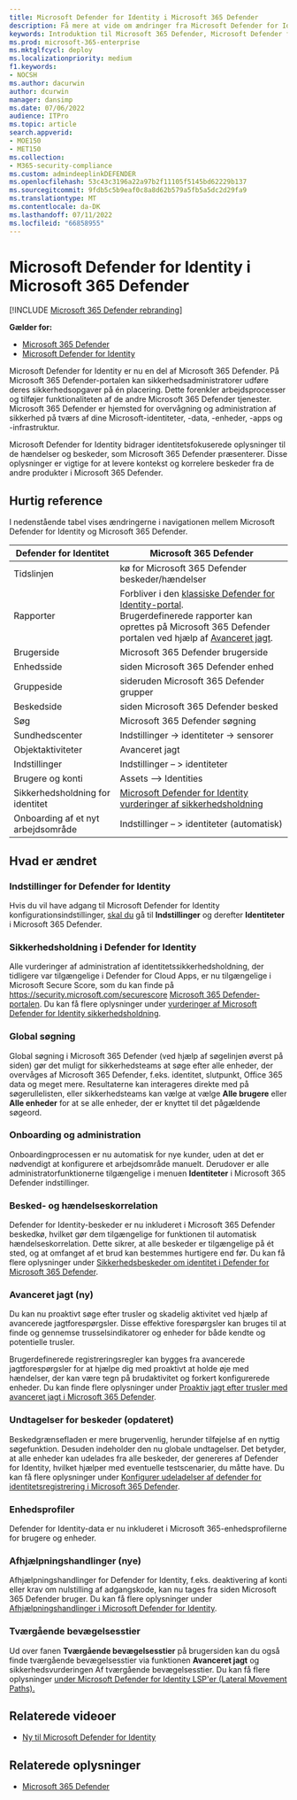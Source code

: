 ```yaml
---
title: Microsoft Defender for Identity i Microsoft 365 Defender
description: Få mere at vide om ændringer fra Microsoft Defender for Identity til Microsoft 365 Defender
keywords: Introduktion til Microsoft 365 Defender, Microsoft Defender for Identity, NDI
ms.prod: microsoft-365-enterprise
ms.mktglfcycl: deploy
ms.localizationpriority: medium
f1.keywords:
- NOCSH
ms.author: dacurwin
author: dcurwin
manager: dansimp
ms.date: 07/06/2022
audience: ITPro
ms.topic: article
search.appverid:
- MOE150
- MET150
ms.collection:
- M365-security-compliance
ms.custom: admindeeplinkDEFENDER
ms.openlocfilehash: 53c43c3196a22a97b2f11105f5145bd62229b137
ms.sourcegitcommit: 9fdb5c5b9eaf0c8a8d62b579a5fb5a5dc2d29fa9
ms.translationtype: MT
ms.contentlocale: da-DK
ms.lasthandoff: 07/11/2022
ms.locfileid: "66858955"
---
```

# <a name="microsoft-defender-for-identity-in-microsoft-365-defender"></a>Microsoft Defender for Identity i Microsoft 365 Defender

[!INCLUDE [Microsoft 365 Defender rebranding](../includes/microsoft-defender.md)]

**Gælder for:**

- [Microsoft 365 Defender](microsoft-365-defender.md)
- [Microsoft Defender for Identity](/defender-for-identity/)

Microsoft Defender for Identity er nu en del af Microsoft 365 Defender. På Microsoft 365 Defender-portalen kan sikkerhedsadministratorer udføre deres sikkerhedsopgaver på én placering. Dette forenkler arbejdsprocesser og tilføjer funktionaliteten af de andre Microsoft 365 Defender tjenester. Microsoft 365 Defender er hjemsted for overvågning og administration af sikkerhed på tværs af dine Microsoft-identiteter, -data, -enheder, -apps og -infrastruktur.

Microsoft Defender for Identity bidrager identitetsfokuserede oplysninger til de hændelser og beskeder, som Microsoft 365 Defender præsenterer. Disse oplysninger er vigtige for at levere kontekst og korrelere beskeder fra de andre produkter i Microsoft 365 Defender.

## <a name="quick-reference"></a>Hurtig reference

I nedenstående tabel vises ændringerne i navigationen mellem Microsoft Defender for Identity og Microsoft 365 Defender.

| **Defender for** Identitet  | **Microsoft 365 Defender**                                   |
| -------------------------- | ------------------------------------------------------------ |
| Tidslinjen                   | kø for Microsoft 365 Defender beskeder/hændelser                |
| Rapporter                    | Forbliver i den [klassiske Defender for Identity-portal](/defender-for-identity/classic-workspace-portal). <br> Brugerdefinerede rapporter kan oprettes på Microsoft 365 Defender portalen ved hjælp af [Avanceret jagt](#advanced-hunting-new).               |
| Brugerside                  | Microsoft 365 Defender brugerside                             |
| Enhedsside                | siden Microsoft 365 Defender enhed                           |
| Gruppeside                 | sideruden Microsoft 365 Defender grupper                      |
| Beskedside                 | siden Microsoft 365 Defender besked                            |
| Søg                     | Microsoft 365 Defender søgning                                |
| Sundhedscenter              | Indstillinger -> identiteter -> sensorer                            |
| Objektaktiviteter          | Avanceret jagt                                             |
| Indstillinger                   | Indstillinger – > identiteter                                       |
| Brugere og konti         | Assets –> Identities                                         |
| Sikkerhedsholdning for identitet  | [Microsoft Defender for Identity vurderinger af sikkerhedsholdning](/defender-for-identity/security-assessment) |
| Onboarding af et nyt arbejdsområde | Indstillinger – > identiteter (automatisk)                       |

## <a name="whats-changed"></a>Hvad er ændret

### <a name="defender-for-identity-settings"></a>Indstillinger for Defender for Identity

Hvis du vil have adgang til Microsoft Defender for Identity konfigurationsindstillinger, [skal du](https://security.microsoft.com) gå til **Indstillinger** og derefter **Identiteter** i Microsoft 365 Defender.

### <a name="defender-for-identity-security-posture"></a>Sikkerhedsholdning i Defender for Identity

Alle vurderinger af administration af identitetssikkerhedsholdning, der tidligere var tilgængelige i Defender for Cloud Apps, er nu tilgængelige i Microsoft Secure Score, som du kan finde på <https://security.microsoft.com/securescore> [Microsoft 365 Defender-portalen](https://security.microsoft.com). Du kan få flere oplysninger under [vurderinger af Microsoft Defender for Identity sikkerhedsholdning](/defender-for-identity/security-assessment).

### <a name="global-search"></a>Global søgning

Global søgning i Microsoft 365 Defender (ved hjælp af søgelinjen øverst på siden) gør det muligt for sikkerhedsteams at søge efter alle enheder, der overvåges af Microsoft 365 Defender, f.eks. identitet, slutpunkt, Office 365 data og meget mere. Resultaterne kan interageres direkte med på søgerullelisten, eller sikkerhedsteams kan vælge at vælge **Alle brugere** eller **Alle enheder**  for at se alle enheder, der er knyttet til det pågældende søgeord.

### <a name="onboarding-and-administration"></a>Onboarding og administration

Onboardingprocessen er nu automatisk for nye kunder, uden at det er nødvendigt at konfigurere et arbejdsområde manuelt. Derudover er alle administratorfunktionerne tilgængelige i menuen **Identiteter** i Microsoft 365 Defender indstillinger.

### <a name="alerting-and-incident-correlation"></a>Besked- og hændelseskorrelation

Defender for Identity-beskeder er nu inkluderet i Microsoft 365 Defender beskedkø, hvilket gør dem tilgængelige for funktionen til automatisk hændelseskorrelation. Dette sikrer, at alle beskeder er tilgængelige på ét sted, og at omfanget af et brud kan bestemmes hurtigere end før. Du kan få flere oplysninger under [Sikkerhedsbeskeder om identitet i Defender for Microsoft 365 Defender](/defender-for-identity/manage-security-alerts).

### <a name="advanced-hunting-new"></a>Avanceret jagt (ny)

Du kan nu proaktivt søge efter trusler og skadelig aktivitet ved hjælp af avancerede jagtforespørgsler. Disse effektive forespørgsler kan bruges til at finde og gennemse trusselsindikatorer og enheder for både kendte og potentielle trusler.

Brugerdefinerede registreringsregler kan bygges fra avancerede jagtforespørgsler for at hjælpe dig med proaktivt at holde øje med hændelser, der kan være tegn på brudaktivitet og forkert konfigurerede enheder. Du kan finde flere oplysninger under [Proaktiv jagt efter trusler med avanceret jagt i Microsoft 365 Defender](advanced-hunting-overview.md).

### <a name="alert-exclusions-updated"></a>Undtagelser for beskeder (opdateret)

Beskedgrænsefladen er mere brugervenlig, herunder tilføjelse af en nyttig søgefunktion. Desuden indeholder den nu globale undtagelser. Det betyder, at alle enheder kan udelades fra alle beskeder, der genereres af Defender for Identity, hvilket hjælper med eventuelle testscenarier, du måtte have. Du kan få flere oplysninger under [Konfigurer udeladelser af defender for identitetsregistrering i Microsoft 365 Defender](/defender-for-identity/exclusions).

### <a name="entity-profiles"></a>Enhedsprofiler

Defender for Identity-data er nu inkluderet i Microsoft 365-enhedsprofilerne for brugere og enheder.

### <a name="remediation-actions-new"></a>Afhjælpningshandlinger (nye)

Afhjælpningshandlinger for Defender for Identity, f.eks. deaktivering af konti eller krav om nulstilling af adgangskode, kan nu tages fra siden Microsoft 365 Defender bruger. Du kan få flere oplysninger under [Afhjælpningshandlinger i Microsoft Defender for Identity](/defender-for-identity/remediation-actions).

### <a name="lateral-movement-paths"></a>Tværgående bevægelsesstier

Ud over fanen **Tværgående bevægelsesstier** på brugersiden kan du også finde tværgående bevægelsesstier via funktionen **Avanceret jagt** og sikkerhedsvurderingen Af tværgående bevægelsesstier. Du kan få flere oplysninger [under Microsoft Defender for Identity LSP'er (Lateral Movement Paths).](/defender-for-identity/understand-lateral-movement-paths)

## <a name="related-videos"></a>Relaterede videoer

- [Ny til Microsoft Defender for Identity](https://www.microsoft.com/videoplayer/embed/RE4HcEU)

## <a name="related-information"></a>Relaterede oplysninger

- [Microsoft 365 Defender](microsoft-365-defender.md)
